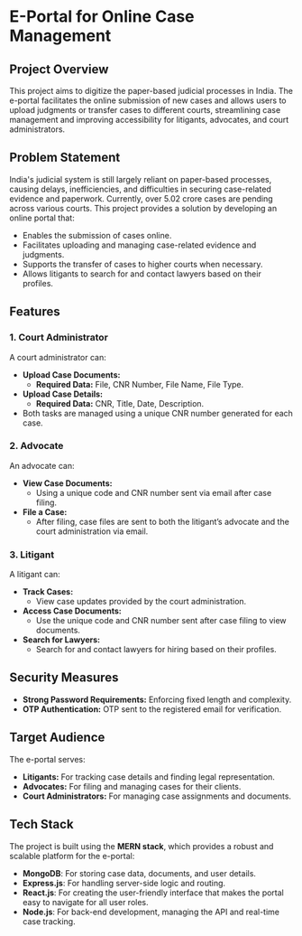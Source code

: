 # E-Portal for Online Case Management

## Project Overview
This project aims to digitize the paper-based judicial processes in India. The e-portal facilitates the online submission of new cases and allows users to upload judgments or transfer cases to different courts, streamlining case management and improving accessibility for litigants, advocates, and court administrators.

## Problem Statement
India's judicial system is still largely reliant on paper-based processes, causing delays, inefficiencies, and difficulties in securing case-related evidence and paperwork. Currently, over 5.02 crore cases are pending across various courts. This project provides a solution by developing an online portal that:
- Enables the submission of cases online.
- Facilitates uploading and managing case-related evidence and judgments.
- Supports the transfer of cases to higher courts when necessary.
- Allows litigants to search for and contact lawyers based on their profiles.

## Features

### 1. Court Administrator
A court administrator can:
- **Upload Case Documents:** 
  - **Required Data:** File, CNR Number, File Name, File Type.
- **Upload Case Details:** 
  - **Required Data:** CNR, Title, Date, Description.
- Both tasks are managed using a unique CNR number generated for each case.

### 2. Advocate
An advocate can:
- **View Case Documents:**
  - Using a unique code and CNR number sent via email after case filing.
- **File a Case:** 
  - After filing, case files are sent to both the litigant’s advocate and the court administration via email.

### 3. Litigant
A litigant can:
- **Track Cases:** 
  - View case updates provided by the court administration.
- **Access Case Documents:** 
  - Use the unique code and CNR number sent after case filing to view documents.
- **Search for Lawyers:**
  - Search for and contact lawyers for hiring based on their profiles.

## Security Measures
- **Strong Password Requirements:** Enforcing fixed length and complexity.
- **OTP Authentication:** OTP sent to the registered email for verification.

## Target Audience
The e-portal serves:
- **Litigants:** For tracking case details and finding legal representation.
- **Advocates:** For filing and managing cases for their clients.
- **Court Administrators:** For managing case assignments and documents.

## Tech Stack
The project is built using the **MERN stack**, which provides a robust and scalable platform for the e-portal:
- **MongoDB**: For storing case data, documents, and user details.
- **Express.js**: For handling server-side logic and routing.
- **React.js**: For creating the user-friendly interface that makes the portal easy to navigate for all user roles.
- **Node.js**: For back-end development, managing the API and real-time case tracking.

